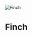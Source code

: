 ![Finch](https://upload.wikimedia.org/wikipedia/commons/thumb/d/de/Bullfinch_male.jpg/320px-Bullfinch_male.jpg)

# Finch
